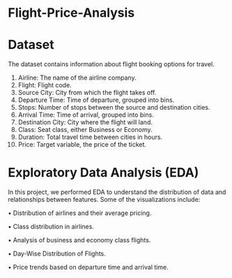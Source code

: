 # Flight-Price-Analysis

# Dataset
The dataset contains information about flight booking options for travel.
1.	Airline: The name of the airline company.
2.	Flight: Flight code.
3.	Source City: City from which the flight takes off.
4.	Departure Time: Time of departure, grouped into bins.
5.	Stops: Number of stops between the source and destination cities.
6.	Arrival Time: Time of arrival, grouped into bins.
7.	Destination City: City where the flight will land.
8.	Class: Seat class, either Business or Economy.
9.	Duration: Total travel time between cities in hours.
10.	Price: Target variable, the price of the ticket.

# Exploratory Data Analysis (EDA)

In this project, we performed EDA to understand the distribution of data and relationships between features. Some of the visualizations include:


• Distribution of airlines and their average pricing.


• Class distribution in airlines.


• Analysis of business and economy class flights.


• Day-Wise Distribution of Flights.


• Price trends based on departure time and arrival time.
